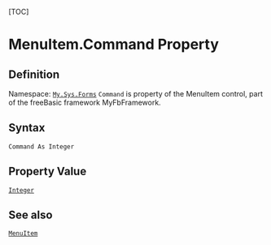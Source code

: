 [TOC]
# MenuItem.Command Property

## Definition
Namespace: [`My.Sys.Forms`](My.Sys.Forms.md)
`Command` is property of the MenuItem control, part of the freeBasic framework MyFbFramework.
## Syntax
```freeBasic
Command As Integer
```
## Property Value
[`Integer`]("https://www.freebasic.net/wiki/KeyPgInteger")
## See also
[`MenuItem`](MenuItem.md)
